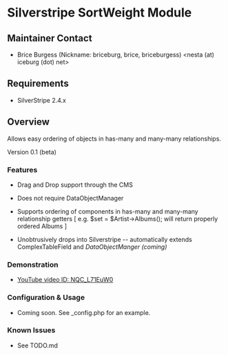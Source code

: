 # Silverstripe SortWeight Module

## Maintainer Contact 
 * Brice Burgess (Nickname: briceburg, brice, briceburgess)
   <nesta (at) iceburg (dot) net>
	
## Requirements
 * SilverStripe 2.4.x

## Overview
Allows easy ordering of objects in has-many and many-many relationships. 

Version 0.1 (beta)


### Features

 * Drag and Drop support through the CMS
 
 * Does not require DataObjectManager
 
 * Supports ordering of components in has-many and many-many relationship getters [ e.g. $set = $Artist->Albums(); will return properly ordered Albums ]

 * Unobtrusively drops into Silverstripe -- automatically extends ComplexTableField and _DataObjectManger (coming)_
 
 
### Demonstration

  * [YouTube video ID: NQC_L71EuW0](http://www.youtube.com/watch?v=NQC_L71EuW0)
  
	
### Configuration & Usage

 * Coming soon. See _config.php for an example.

### Known Issues
 
 * See TODO.md
	
